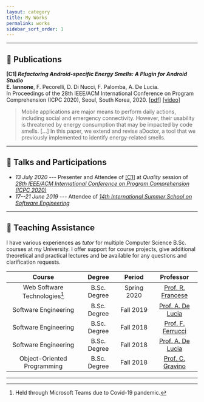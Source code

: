 ```yaml
---
layout: category
title: My Works
permalink: works
sidebar_sort_order: 1
---
```


---

## :page_with_curl: Publications

<a name="icpc2020refactoring"></a>
**[C1] *Refactoring Android-specific Energy Smells: A Plugin for Android Studio***  
**E. Iannone**, F. Pecorelli, D. Di Nucci, F. Palomba, A. De Lucia.  
In Proceedings of the 28th IEEE/ACM International Conference on Program Comprehension (ICPC 2020),
Seoul, South Korea, 2020.
[[pdf]](download/papers/iannone2020refactoring.pdf)
[[video]](https://www.youtube.com/watch?v=iXFXpD5FqWA&t=141s)

>Mobile applications are major means to perform daily actions, including social and emergency
>connectivity. However, their usability is threatened by energy consumption that may be impacted
>by code smells. [...] In this paper, we extend and revise aDoctor,
>a tool that we previously implemented to identify energy-related smells.

---

## :microphone: Talks and Participations 
 
- *13 July 2020* --- Presenter and Attendee of [[C1]](#icpc2020refactoring) at *Quality* session of [*28th IEEE/ACM International Conference on Program Comprehension (ICPC 2020)*](https://conf.researchr.org/program/icpc-2020/program-icpc-2020?date=Mon%2013%20Jul%202020)
- *17--21 June 2019* --- Attendee of [*14th International Summer School on Software Engineering*](http://www.sesa.unisa.it/seschool/)

---

## :briefcase: Teaching Assistance

I have various experiences as *tutor* for multiple Computer Science B.Sc. courses at my University.
I offer support for course projects, give additional theoretical and practical lectures
and be available for any questions and clarification requests.

| Course | Degree | Period | Professor |
|:--:|:--:|:--:|:--:|
| Web Software Technologies[^1] | B.Sc. Degree | Spring 2020 | [Prof. R. Francese](https://docenti.unisa.it/004763/home) |
| Software Engineering | B.Sc. Degree | Fall 2019 | [Prof. A. De Lucia](https://docenti.unisa.it/003241/home) |
| Software Engineering | B.Sc. Degree | Fall 2018 | [Prof. F. Ferrucci](https://docenti.unisa.it/001775/home) |
| Software Engineering | B.Sc. Degree | Fall 2018 | [Prof. A. De Lucia](https://docenti.unisa.it/003241/home) |
| Object-Oriented Programming | B.Sc. Degree | Fall 2018 | [Prof. C. Gravino](https://docenti.unisa.it/004724/home) |

[^1]: Held through Microsoft Teams due to Covid-19 pandemic.

---
